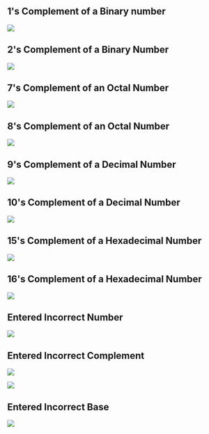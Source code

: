 ## 1's Complement of a Binary number

![](https://github.com/yuktiPatel/MiniProject_261530/blob/main/6_ImagesAndVideos/1_Complement.png)

## 2's Complement of a Binary Number

![](https://github.com/yuktiPatel/MiniProject_261530/blob/main/6_ImagesAndVideos/2_Complement.png)

## 7's Complement of an Octal Number

![](https://github.com/yuktiPatel/MiniProject_261530/blob/main/6_ImagesAndVideos/7_Complement.png)

## 8's Complement of an Octal Number

![](https://github.com/yuktiPatel/MiniProject_261530/blob/main/6_ImagesAndVideos/8_Complement.png)

## 9's Complement of a Decimal Number

![](https://github.com/yuktiPatel/MiniProject_261530/blob/main/6_ImagesAndVideos/9_Complement.png)

## 10's Complement of a Decimal Number

![](https://github.com/yuktiPatel/MiniProject_261530/blob/main/6_ImagesAndVideos/10_Complement.png)

## 15's Complement of a Hexadecimal Number

![](https://github.com/yuktiPatel/MiniProject_261530/blob/main/6_ImagesAndVideos/15_Complement.png)

## 16's Complement of a Hexadecimal Number

![](https://github.com/yuktiPatel/MiniProject_261530/blob/main/6_ImagesAndVideos/16_Complement.png)

## Entered Incorrect Number

![](https://github.com/yuktiPatel/MiniProject_261530/blob/main/6_ImagesAndVideos/Incorrect_Binary_number.png)

## Entered Incorrect Complement

![](https://github.com/yuktiPatel/MiniProject_261530/blob/main/6_ImagesAndVideos/Incorrect_Complement.png)

![](https://github.com/yuktiPatel/MiniProject_261530/blob/main/6_ImagesAndVideos/Incorrect_Complement_2.png)

## Entered Incorrect Base

![](https://github.com/yuktiPatel/MiniProject_261530/blob/main/6_ImagesAndVideos/Incorrect_Base.png)  
